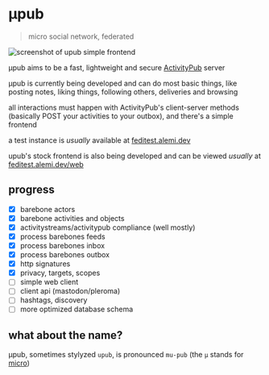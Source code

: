 # μpub
> micro social network, federated

![screenshot of upub simple frontend](https://cdn.alemi.dev/proj/upub/fe.png)

μpub aims to be a fast, lightweight and secure [ActivityPub](https://www.w3.org/TR/activitypub/) server

μpub is currently being developed and can do most basic things, like posting notes, liking things, following others, deliveries and browsing

all interactions must happen with ActivityPub's client-server methods (basically POST your activities to your outbox), and there's a simple frontend

a test instance is _usually_ available at [feditest.alemi.dev](https://feditest.alemi.dev)

upub's stock frontend is also being developed and can be viewed _usually_ at [feditest.alemi.dev/web](https://feditest.alemi.dev/web)

## progress

 - [x] barebone actors
 - [x] barebone activities and objects
 - [x] activitystreams/activitypub compliance (well mostly)
 - [x] process barebones feeds
 - [x] process barebones inbox
 - [x] process barebones outbox
 - [x] http signatures
 - [x] privacy, targets, scopes
 - [ ] simple web client
 - [ ] client api (mastodon/pleroma)
 - [ ] hashtags, discovery
 - [ ] more optimized database schema

## what about the name?
μpub, sometimes stylyzed `upub`, is pronounced `mu-pub` (the `μ` stands for [micro](https://en.wikipedia.org/wiki/International_System_of_Units#Prefixes))
